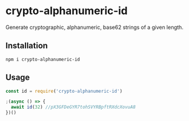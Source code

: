 # crypto-alphanumeric-id

Generate cryptographic, alphanumeric, base62 strings of a given length.

## Installation
`npm i crypto-alphanumeric-id`

## Usage
```javascript
const id = require('crypto-alphanumeric-id')

;(async () => {
  await id(32) //pX3GFDeGYR7tohSVYRBpftRXdcXovuA8
})()
```